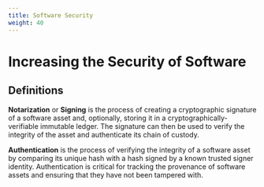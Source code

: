 ```yaml
---
title: Software Security
weight: 40
---
```


# Increasing the Security of Software

## Definitions

**Notarization** or **Signing** is the process of creating a cryptographic signature of a software asset and, optionally, storing it in a cryptographically-verifiable immutable ledger. The signature can then be used to verify the integrity of the asset and authenticate its chain of custody.

**Authentication** is the process of verifying the integrity of a software asset by comparing its unique hash with a hash signed by a known trusted signer identity. Authentication is critical for tracking the provenance of software assets and ensuring that they have not been tampered with.
